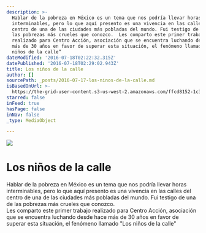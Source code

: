 ```yaml
---
description: >-
  Hablar de la pobreza en México es un tema que nos podría llevar horas
  interminables, pero lo que aquí presento es una vivencia en las calles del
  centro de una de las ciudades más pobladas del mundo. Fui testigo de una de
  las pobrezas más crueles que conozco.  Les comparto este primer trabajo
  realizado para Centro Acción, asociación que se encuentra luchando desde hace
  más de 30 años en favor de superar esta situación, el fenómeno llamado “Los
  niños de la calle”
dateModified: '2016-07-18T02:22:32.315Z'
datePublished: '2016-07-18T02:29:02.943Z'
title: Los niños de la calle
author: []
sourcePath: _posts/2016-07-17-los-ninos-de-la-calle.md
isBasedOnUrl: >-
  https://the-grid-user-content.s3-us-west-2.amazonaws.com/ffcd8152-1c3c-4af8-9286-d8ae776a4227.png
starred: false
inFeed: true
hasPage: false
inNav: false
_type: MediaObject

---
```

![](https://imgflo.herokuapp.com/graph/vahj1ThiexotieMo/6edc6af6107231b7ce22edc55de11d3d/croprotate.png?cropheight=861&cropwidth=1224&degrees=0&input=https%3A%2F%2Fthe-grid-user-content.s3-us-west-2.amazonaws.com%2Fffcd8152-1c3c-4af8-9286-d8ae776a4227.png&x=0&y=0)

# Los niños de la calle

Hablar de la pobreza en México es un tema que nos podría llevar horas interminables, pero lo que aquí presento es una vivencia en las calles del centro de una de las ciudades más pobladas del mundo. Fui testigo de una de las pobrezas más crueles que conozco.   
Les comparto este primer trabajo realizado para Centro Acción, asociación que se encuentra luchando desde hace más de 30 años en favor de superar esta situación, el fenómeno llamado "Los niños de la calle"